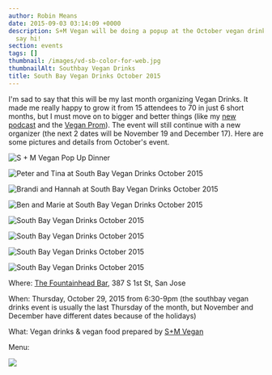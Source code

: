 ```yaml
---
author: Robin Means
date: 2015-09-03 03:14:09 +0000
description: S+M Vegan will be doing a popup at the October vegan drinks, so come
  say hi!
section: events
tags: []
thumbnail: /images/vd-sb-color-for-web.jpg
thumbnailAlt: Southbay Vegan Drinks
title: South Bay Vegan Drinks October 2015
---
```


I'm sad to say that this will be my last month organizing Vegan Drinks. It made me really happy to grow it from 15 attendees to 70 in just 6 short months, but I must move on to bigger and better things (like my [new podcast](https://www.youtube.com/channel/UCnK9ShI0B4IBEsRK865sgQQ) and the [Vegan Prom](https://bayareasoiree.wordpress.com/)). The event will still continue with a new organizer (the next 2 dates will be November 19 and December 17). Here are some pictures and details from October's event.

![S + M Vegan Pop Up Dinner](/images/VeganDrinks1.jpg)

![Peter and Tina at South Bay Vegan Drinks October 2015](/images/VeganDrinks7.jpg)

![Brandi and Hannah at South Bay Vegan Drinks October 2015](/images/VeganDrinks6.jpg)

![Ben and Marie at South Bay Vegan Drinks October 2015](/images/VeganDrinks5.jpg)

![South Bay Vegan Drinks October 2015](/images/VeganDrinks2.jpg)

![South Bay Vegan Drinks October 2015](/images/VeganDrinks4.jpg)

![South Bay Vegan Drinks October 2015](/images/VeganDrinks3.jpg)

![South Bay Vegan Drinks October 2015](/images/VDflierOct-web.png)

Where:&nbsp;[The Fountainhead Bar](http://www.yelp.com/biz/the-fountainhead-bar-san-jose), 387 S 1st St, San Jose

When: Thursday, October 29, 2015 from 6:30-9pm (the southbay vegan drinks event is usually the last Thursday of the month, but November and December have different dates because of the holidays)

What: Vegan drinks & vegan food prepared by [S+M Vegan](http://www.snmvegan.com/upcoming-events/)

Menu:

![](/images/vegan-drinks-menu-Oct2015.jpg)

